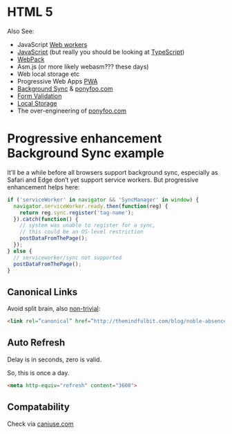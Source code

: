 # HTML 5

 Also See:

 * JavaScript [Web workers](./javascript.webworkers.md)
 * [JavaScript](./javascript.js) (but really you should be looking at [TypeScript](./typescript.md))
 * [WebPack](https://www.sitepoint.com/bundle-static-site-webpack/)
 * Asm.js (or more likely webasm??? these days)
 * Web local storage etc
 * Progressive Web Apps [PWA](./html5.pwa.md)
 * [Background Sync](https://developers.google.com/web/updates/2015/12/background-sync) & [ponyfoo.com](https://ponyfoo.com/articles/backgroundsync)
 * [Form Validation](./html5.form-validation.md)
 * [Local Storage](./html5.localstorage.md)
 * The over-engineering of [ponyfoo.com](https://ponyfoo.com/articles/most-over-engineered-blog-ever)

# Progressive enhancement Background Sync example

It’ll be a while before all browsers support background sync, especially as Safari and Edge don’t yet support service workers. But progressive enhancement helps here:

```javascript
if ('serviceWorker' in navigator && 'SyncManager' in window) {
  navigator.serviceWorker.ready.then(function(reg) {
    return reg.sync.register('tag-name');
  }).catch(function() {
    // system was unable to register for a sync,
    // this could be an OS-level restriction
    postDataFromThePage();
  });
} else {
  // serviceworker/sync not supported
  postDataFromThePage();
}
```


## Canonical Links

Avoid split brain, also [non-trivial](https://webmasters.googleblog.com/2013/04/5-common-mistakes-with-relcanonical.html):

```html
<link rel=”canonical” href=”http://themindfulbit.com/blog/noble-absence">
```

## Auto Refresh

Delay is in seconds, zero is valid.

So, this is once a day.

```html
<meta http-equiv="refresh" content="3600">
```

## Compatability

Check via [caniuse.com](http://caniuse.com/)
